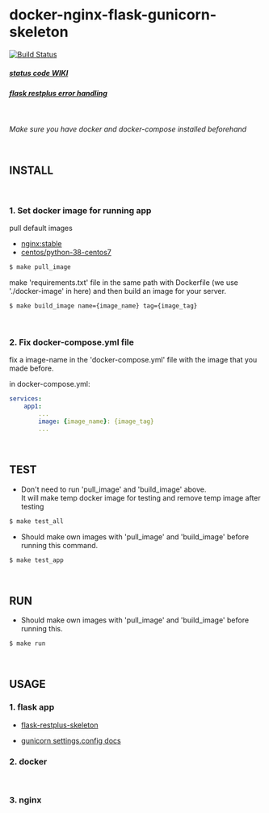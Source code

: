 # docker-nginx-flask-gunicorn-skeleton

[![Build Status](https://travis-ci.com/beerjoa/docker-nginx-flask-gunicorn-skeleton.svg?branch=master)](https://travis-ci.com/beerjoa/docker-nginx-flask-gunicorn-skeleton)

##### [status code WIKI](https://ko.wikipedia.org/wiki/HTTP_%EC%83%81%ED%83%9C_%EC%BD%94%EB%93%9C#3xx_(%EB%A6%AC%EB%8B%A4%EC%9D%B4%EB%A0%89%EC%85%98_%EC%99%84%EB%A3%8C))
##### [flask restplus error handling](https://flask-restplus.readthedocs.io/en/stable/errors.html)


<br>

*Make sure you have docker and docker-compose installed beforehand*

<br>

## INSTALL
<br>

### 1. Set docker image for running app 

pull default images
- [nginx:stable](https://hub.docker.com/_/nginx)
- [centos/python-38-centos7](https://hub.docker.com/r/centos/python-38-centos7)
```bash
$ make pull_image
```

make 'requirements.txt' file in the same path with Dockerfile
(we use './docker-image' in here) and then build an image for your server.

```bash
$ make build_image name={image_name} tag={image_tag}
```

<br>

### 2. Fix docker-compose.yml file

fix a image-name in the 'docker-compose.yml' file with the image that you made before.
    
in docker-compose.yml:
```yaml
services:
    app1:
        ...
        image: {image_name}: {image_tag}
        ...
```

<br>

## TEST

- Don't need to run 'pull_image' and 'build_image' above. \
It will make temp docker image for testing and remove temp image after testing
```bash
$ make test_all
```


- Should make own images with 'pull_image' and 'build_image' before running this command.
```bash
$ make test_app
```

<br>

## RUN

- Should make own images with 'pull_image' and 'build_image' before running this.
```bash
$ make run
```

<br>


## USAGE


### 1. flask app

- [flask-restplus-skeleton](https://github.com/beerjoa/flask-restplus-skeleton)

- [gunicorn settings.config docs](https://docs.gunicorn.org/en/stable/settings.html#config-file)


### 2. docker
<!-- you can make a new docker image and manage it -->
<br>

### 3. nginx
<br>


